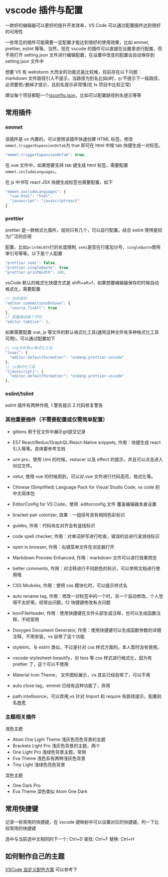 # vscode 插件与配置

一款好的编辑器可以更好的提升开发效率，VS Code 可以通过配置插件达到很好的可用性

一些常见的插件可能需要一定配置才能达到很好的使用效果，比如 emmet, prettier, eslint 等等。当然，现在 vscode 的插件可以直接在设置里进行配置，而不用打开 setting.json 文件进行编辑配置，在设置中改变的配置会自动保存到 setting.json 文件中

想要 VS 有 webstorm 大而全的功能还是比较难，目前存在以下问题：markdown 文件路径引入不提示，当路径为别名比如`@`时，`@/`不提示下一级路径，必须要把`/`删掉才提示，且别名提示非常慢(在 ts 项目中比较正常)

建议每个项目都配一个[jsconfig.json](https://code.visualstudio.com/docs/languages/jsconfig)，比如可以配置路径别名提示等等

## 常用插件

### emmet

该插件是 vs 内置的，可以使用该插件快速创建 HTML 标签。修改`emmet.triggerExpansionOnTab`为 true 即可在 html 中按 tab 快捷生成一对标签。

```js
"emmet.triggerExpansionOnTab": true,
```

在.vue 文件中，如果想要支持 tab 键生成 html 标签，需要配置`emmet.includeLanguages`，

在 js 中书写 react JSX 快捷生成标签也需要配置，如下

```js
"emmet.includeLanguages": {
  "vue-html": "html",
  "javascript": "javascriptreact"
}
```

### prettier

prettier 是一款格式化插件，规则只有几个，可以自行配置。结合 eslint 使用是较为广泛的应用

配置，比如`printWidth`行的长度限制, `semi`是否在行尾加分号，`singleQuote`使用单引号等等。以下是个人配置

```js
"prettier.semi": false,
"prettier.singleQuote": true,
"prettier.printWidth": 180,
```

vsCode 默认的格式化快捷方式是 shift+alt+f，如果想要编辑器保存的时候自动格式化，需要配置

```js
// 自动保存
"editor.codeActionsOnSave": {
  "source.fixAll": true
},
// 配置缩进两个字符
"editor.tabSize": 2,
```

如果需要配置 vue, js 等文件的默认格式化工具(通常这种文件有多种格式化工具可用)，可以通过配置如下

```js
// vue文件默认格式化工具
"[vue]": {
  "editor.defaultFormatter": "esbenp.prettier-vscode"
},
// js格式化工具
"[javascript]": {
  "editor.defaultFormatter": "esbenp.prettier-vscode"
},
```

### eslint/tslint

eslint 插件有两种作用, 1.警告提示 2.代码修复警告

### 其他重要插件（不需要配置或仅需简单配置）

- gitlens 用于在文件中展示git提交记录

- ES7 React/Redux/GraphQL/React-Native snippets, 作用：快捷生成 react 引入等等。具体要参考文档

- umi pro，使用 Umi 的时候，reducer 以及 effect 的提示，并且可以点击进入对应文件。

- vetur, 使用 vue 的时候用到，可以对.vue 文件进行代码高亮，格式化等。

- Chinese (Simplified) Language Pack for Visual Studio Code, vs code 的中文简体包

- EditorConfig for VS Code，使用 .editorconfig 文件 覆盖编辑器本身设置
- bracket pair colorizer, 效果：一组括号具有相同色彩标识
- guides, 作用：代码块左对齐会有竖线标识
- code spell checker, 作用：对单词拼写进行检查，错误的会进行波浪线标识
- open in browser, 作用：右键菜单文件在浏览器打开
- Markdown Preview Enhanced, 作用：markdown 文件可以进行效果预览
- better comments, 作用：对注释进行不同颜色的标识，可以参照文档进行使用哦
- CSS Modules, 作用：使用 css 模块化时，可以提示样式名
- auto rename tag, 作用：修改一对标签中的一个时，另一个自动修改。个人觉得不太好用，经常出问题，f2 快捷键修改有点问题
- koroFileHeader, 作用：使用快捷键在文件头部生成注释，也可以生成函数注释，不经常用
- Doxygen Document Generator, 作用：使用快捷键可以生成函数参数的详细注释，不用安装，vs 自带了这个功能
- stylelint，与 eslint 类似，不过是针对 css 样式方面的。本人暂时没有使用。
- vscode-stylesheet-beautify，对 less 等 css 样式进行格式化，因为有 prettier 了，这个可以不使用
- Material Icon Theme， 文件图标展示，vs 其实已经自带了，可以不用
- auto close tag，emmet 已经有这种功能了，弃用
- path intellisence，可以弃用,vs 针对 Import 和 require 有路径提示，配置别名[参考](https://code.visualstudio.com/docs/languages/jsconfig)

### 主题相关插件

浅色主题

- Atom One Light Theme 浅灰色亮色背景的主题
- Brackets Light Pro 浅灰色背景的主题，两个
- One Light Pro 浅绿色背景主题，常用
- Eva Theme 浅色系有两种浅灰色背景
- Tiny Light 浅绿色亮色背景

深色主题

- One Dark Pro
- Eva Theme 深色类似 Atom One Dark

## 常用快捷键

记录一些常用的快捷键，在 vscode 键映射中可以设置对应的快捷键。列一下比较常用的快捷键

选中与当前选中文相同的下一个: Ctrl+D
查找: Ctrl+F
替换: Ctrl+H

## 如何制作自己的主题

[VSCode 自定义配色方案](https://www.cnblogs.com/garvenc/p/vscode_customize_color_theme.html) 可以参考下
